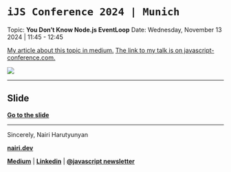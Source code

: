 # `iJS Conference 2024 | Munich`
Topic: **You Don’t Know Node.js EventLoop**
Date: Wednesday, November 13 2024 | 11:45 - 12:45

[My article about this topic in medium.](https://nairihar.medium.com/you-dont-know-node-js-eventloop-8ee16831767)
[The link to my talk is on javascript-conference.com.](https://javascript-conference.com/node-js/nodejs-eventloop-javascript/)

![](https://topentol.sirv.com/ijs-2024-munich/wallpaper.jpg)

---

## Slide
[**Go to the slide**](???)

---

Sincerely,
Nairi Harutyunyan

[**nairi.dev**](https://nairi.dev/)

[**Medium**](https://nairihar.medium.com/) | [**Linkedin**](https://linkedin.com/in/nairihar) | [**@javascript newsletter**](https://t.me/javascript)
